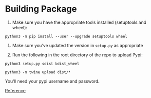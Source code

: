 # Building Package

1. Make sure you have the appropriate tools installed (setuptools and wheel):

```
python3 -m pip install --user --upgrade setuptools wheel
```

1. Make sure you've updated the version in `setup.py` as appropriate

1. Run the following in the root directory of the repo to upload Pypi:

```
python3 setup.py sdist bdist_wheel

python3 -m twine upload dist/*
```

You'll need your pypi username and password.

[Reference](https://packaging.python.org/tutorials/packaging-projects/)

